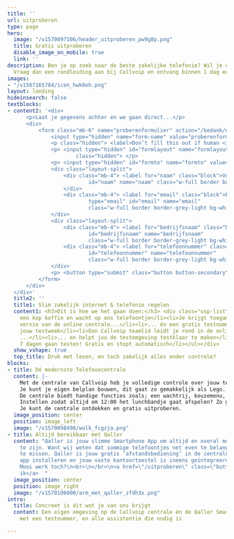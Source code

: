 ```yaml
---
title: ''
url: uitproberen
type: page
hero:
  image: "/v1570097106/header_uitproberen_pw9g8p.png"
  title: Gratis uitproberen
  disable_image_on_mobile: true
  link: ''
description: Ben je op zoek naar de beste zakelijke telefonie? Wil je dit gratis uitproberen?
  Vraag dan een rondleiding aan bij Callvoip en ontvang binnen 1 dag een uitnodiging.
images:
- "/v1567165784/icon_hwk0eh.png"
layout: landing
hideinsearch: false
textblocks:
- content2: '<div>
      <p>Laat je gegevens achter en we gaan direct...</p>
      <div>
          <form class="mb-6" name="proberenformulier" action="/bedank/uitproberen/" accept-charset="UTF-8" method="POST" data-netlify="true">
              <input type="hidden" name="form-name" value="proberenformulier" />
              <p class="hidden"> <label>Don’t fill this out if human <input name="bot-field"> </label> </p>
              <p> <input type="hidden" id="formlayout" name="formlayout" value="d-5f1602c68c8a42919ddf340e285386e3"
                      class="hidden"> </p>
              <p> <input type="hidden" id="formto" name="formto" value="aanvraag" class="hidden"> </p>
              <div class="layout-split">
                  <div class="mb-4"> <label for="naam" class="block">Voor- en achternaam</label> <input type="text"
                          id="naam" name="naam" class="w-full border border-grey-light bg-white px-3 py-2 text-base">
                  </div>
                  <div class="mb-4"> <label for="email" class="block">Email <span class="text-red">*</span></label> <input
                          type="email" id="email" name="email"
                          class="w-full border border-grey-light bg-white px-3 py-2 text-base" required=""> </div>
              </div>
              <div class="layout-split">
                  <div class="mb-4"> <label for="bedrijfsnaam" class="block">Bedrijfsnaam</label> <input type="text"
                          id="bedrijfsnaam" name="bedrijfsnaam"
                          class="w-full border border-grey-light bg-white px-3 py-2 text-base"> </div>
                  <div class="mb-4"> <label for="telefoonnummer" class="block">Telefoonnummer</label> <input type="text"
                          id="telefoonnummer" name="telefoonnummer"
                          class="w-full border border-grey-light bg-white px-3 py-2 text-base"> </div>
              </div>
              <p> <button type="submit" class="button button-secondary">Aan de slag</button> </p>
          </form>
      </div>
  </div>'
  title2: ''
  title1: Slim zakelijk internet & telefonie regelen
  content1: <h3>Dit is hoe we het gaan doen:</h3> <div class="usp-list"><ul><li>Pak
    een kop koffie en wacht op ons telefoontje</li><li>Je krijgt toegang tot de volledige
    versie van de online centrale...</li><li>... én een gratis testnummer gedurende
    jouw testweek</li><li>Een Callvoip teamlid leidt je rond in de online centrale
    ...</li><li>... en helpt jou de testomgeving testklaar te maken</li><li>Jij kunt
    7 dagen gaan testen! Gratis en stopt automatisch</li></ul></div>
  show_vshape: true
  top_title: Druk met leven, en toch zakelijk alles onder controle?
blocks:
- title: Dé modernste Telefooncentrale
  content: |-
    Met de centrale van Callvoip heb je volledige controle over jouw telefonie.
    Je kunt je eigen belplan bouwen, dit gaat zo gemakkelijk als Lego.
    De centrale biedt handige functies zoals; een wachtrij, keuzemenu, tijdscondities en nog veel meer professionele functionaliteiten.
    Instellen zodat altijd om 12:00 het lunchbandje gaat afspelen? Zo geregeld!
    Je kunt de centrale ontdekken en gratis uitproberen.
  image_position: center
  position: image_left
  image: "/v1570098498/wolk_fcgzja.png"
- title: Altijd bereikbaar met Qaller
  content: "Qaller is jouw slimme Smartphone App om altijd en overal mobiel bereikbaar
    te zijn. Want wij weten dat sommige telefoontjes net even te belangrijk zijn om
    te missen. Qaller is jouw gratis ‘afstandsbediening’ in de centrale. Enkel de
    app installeren en jouw vaste kantoortoestel is ineens geïntegreerd met je smartphone.
    Mooi werk toch?\n<br>\n</br>\n<a href=\"/uitproberen\" class=\"button\">Dit wil
    ik</a>  "
  image_position: center
  position: image_right
  image: "/v1570106000/arm_met_qaller_zfdh3x.png"
intro:
  title: Concreet is dit wat je van ons krijgt
  content: Een eigen omgeving op de Callvoip centrale én de Qaller Smartphone App
    met een testnummer, en alle assistentie die nodig is

---
```

